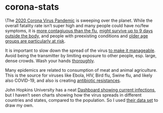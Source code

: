 # corona-stats

\The [2020 Corona Virus Pandemic](https://en.wikipedia.org/wiki/2019%E2%80%9320_coronavirus_pandemic) is sweeping over the planet. While the overall fatality rate isn’t super high and many people could have no/few symptoms, it is [more contagiuous than the flu](https://www.nytimes.com/2020/02/29/health/coronavirus-flu.html), [might survive up to 9 days outside the body](https://www.ncbi.nlm.nih.gov/pubmed/32035997), and people with preexisting conditions and [older age groups are particularly at risk](https://www.businessinsider.com/coronavirus-compared-to-flu-mortality-rates-2020-3?op=1).

It is important to slow down the spread of the virus [to make it manageable](https://mobile.twitter.com/alxrdk/status/1237021885239635969). Avoid being the transmitter by limiting exposure to other people, esp. large, dense crowds. Wash your hands [thoroughly](https://www.youtube.com/watch?v=3PmVJQUCm4E).

Many epidemics are related to consumption of meat and animal agriculture. This is the source for viruses like Ebola, HIV, Bird flu, Swine flu, and likely also COVID-19, and also is creating [antibiotic resistances](https://www.youtube.com/watch?v=gnQL-brI-9I).

John Hopkins University has a neat [Dashboard showing current infections](https://coronavirus.jhu.edu/map.html), but I haven’t seen charts showing how the virus spreads in different countries and states, compared to the population. So I used [their data set](https://coronavirus.jhu.edu/map.html) to draw my own.
